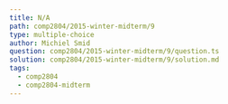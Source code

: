 ```yaml
---
title: N/A
path: comp2804/2015-winter-midterm/9
type: multiple-choice
author: Michiel Smid
question: comp2804/2015-winter-midterm/9/question.ts
solution: comp2804/2015-winter-midterm/9/solution.md
tags:
  - comp2804
  - comp2804-midterm
---
```

